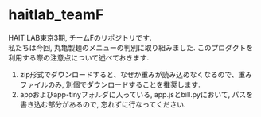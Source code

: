 # haitlab_teamF
HAIT LAB東京3期, チームFのリポジトリです.  
私たちは今回, 丸亀製麺のメニューの判別に取り組みました.
このプロダクトを利用する際の注意点について述べておきます.
1. zip形式でダウンロードすると、なぜか重みが読み込めなくなるので、重みファイルのみ, 別個でダウンロードすることを推奨します.
2. appおよびapp-tinyフォルダに入っている, app.jsとbill.pyにおいて, パスを書き込む部分があるので, 忘れずに行なってください.
